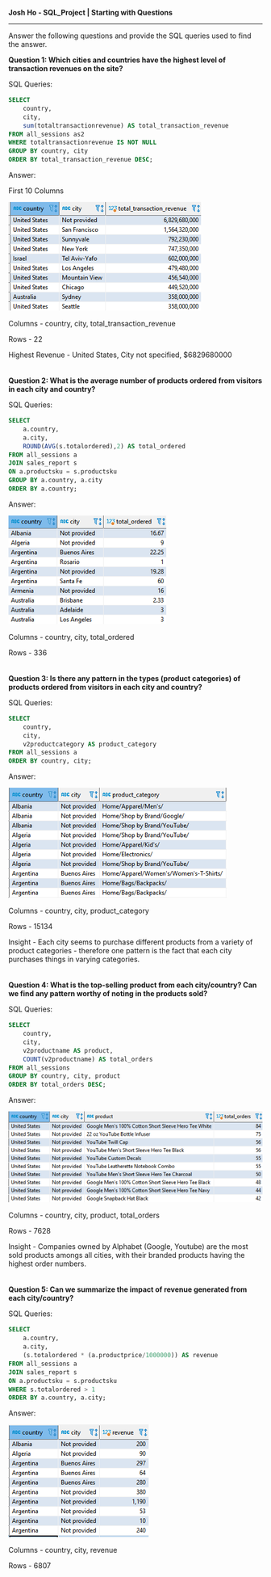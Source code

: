 **Josh Ho - SQL_Project | Starting with Questions**
***
Answer the following questions and provide the SQL queries used to find the answer.

    
**Question 1: Which cities and countries have the highest level of transaction revenues on the site?**


SQL Queries:
```SQL
SELECT 
	country, 
	city, 
	sum(totaltransactionrevenue) AS total_transaction_revenue
FROM all_sessions as2 
WHERE totaltransactionrevenue IS NOT NULL 
GROUP BY country, city 
ORDER BY total_transaction_revenue DESC;
```


Answer:

First 10 Columns

![](https://raw.githubusercontent.com/joshho77/SQL_Project/main/Images/q1.1.png "The first 10 columns of query")

Columns - country, city, total_transaction_revenue

Rows - 22

Highest Revenue - United States, City not specified, $6829680000
\
\
\
**Question 2: What is the average number of products ordered from visitors in each city and country?**


SQL Queries:
```SQL
SELECT 
	a.country,
	a.city,
	ROUND(AVG(s.totalordered),2) AS total_ordered
FROM all_sessions a
JOIN sales_report s 
ON a.productsku = s.productsku 
GROUP BY a.country, a.city 
ORDER BY a.country; 
```

Answer:

![](https://raw.githubusercontent.com/joshho77/SQL_Project/main/Images/q1.2.png "The first 10 columns of query")

Columns - country, city, total_ordered

Rows - 336
\
\
\
**Question 3: Is there any pattern in the types (product categories) of products ordered from visitors in each city and country?**


SQL Queries:
```SQL
SELECT 
	country,
	city,
	v2productcategory AS product_category  
FROM all_sessions a
ORDER BY country, city;
```

Answer:

![](https://raw.githubusercontent.com/joshho77/SQL_Project/main/Images/q1.3.png "The first 10 columns of query")

Columns - country, city, product_category

Rows - 15134

Insight - Each city seems to purchase different products from a variety of product categories - therefore one pattern is the fact that each city purchases things in varying categories.
\
\
\
**Question 4: What is the top-selling product from each city/country? Can we find any pattern worthy of noting in the products sold?**


SQL Queries:
```SQL
SELECT 
	country,
	city,
	v2productname AS product, 
	COUNT(v2productname) AS total_orders
FROM all_sessions 
GROUP BY country, city, product
ORDER BY total_orders DESC;
```

Answer:

![](https://raw.githubusercontent.com/joshho77/SQL_Project/main/Images/q1.4.png "The first 10 columns of query")

Columns - country, city, product, total_orders

Rows - 7628

Insight - Companies owned by Alphabet (Google, Youtube) are the most sold products amongs all cities, with their branded products having the highest order numbers.
\
\
\
**Question 5: Can we summarize the impact of revenue generated from each city/country?**

SQL Queries:
```SQL
SELECT 
	a.country, 
	a.city, 
    (s.totalordered * (a.productprice/1000000)) AS revenue
FROM all_sessions a
JOIN sales_report s 
ON a.productsku = s.productsku 
WHERE s.totalordered > 1
ORDER BY a.country, a.city; 
```

Answer:

![](https://raw.githubusercontent.com/joshho77/SQL_Project/main/Images/q1.5.png "The first 10 columns of query")

Columns - country, city, revenue

Rows - 6807






